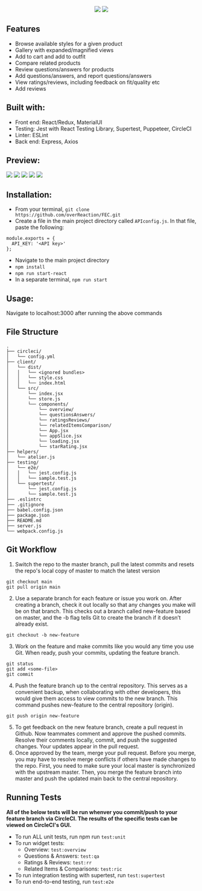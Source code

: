 <p align='center'>
  <img src='screenshots/Screen Shot 2021-05-31 at 5.23.21 PM.png'/>
  <img src='screenshots/Screen Shot 2021-05-31 at 5.24.27 PM.png'/>
</p>

## Features
- Browse available styles for a given product
- Gallery with expanded/magnified views
- Add to cart and add to outfit
- Compare related products
- Review questions/answers for products
- Add questions/answers, and report questions/answers
- View ratings/reviews, including feedback on fit/quality etc
- Add reviews

## Built with:
- Front end: React/Redux, MaterialUI
- Testing: Jest with React Testing Library, Supertest, Puppeteer, CircleCI
- Linter: ESLint
- Back end: Express, Axios

## Preview:
<img src='screenshots/Screen Shot 2021-05-31 at 5.03.06 PM.png'/>
<img src='screenshots/Screen Shot 2021-05-31 at 5.05.23 PM.png'/>
<img src='screenshots/Screen Shot 2021-05-31 at 5.07.03 PM.png'/>
<img src='screenshots/Screen Shot 2021-05-31 at 5.07.37 PM.png'/>
<img src='screenshots/Screen Shot 2021-05-31 at 5.08.56 PM.png'/>

## Installation:
- From your terminal, `git clone https://github.com/overReaction/FEC.git`
- Create a file in the main project directory called `APIconfig.js`. In that file, paste the following:
```
module.exports = {
  API_KEY: '<API key>'
};

```
- Navigate to the main project directory
- `npm install`
- `npm run start-react`
- In a separate terminal, `npm run start`

## Usage:
Navigate to localhost:3000 after running the above commands

## File Structure
```
.
├── circleci/
│   └── config.yml
├── client/
│   └── dist/
│   │   └── <ignored bundles>
│   │   └── style.css
│   │   └── index.html
│   └── src/
│       └── index.jsx
│       └── store.js
│       └── components/
│           └── overview/
│           └── questionsAnswers/
│           └── ratingsReviews/
│           └── relatedItemsComparison/
│           └── App.jsx
│           └── appSlice.jsx
│           └── loading.jsx
│           └── starRating.jsx
├── helpers/
│   └── atelier.js
├── testing/
│   └── e2e/
│   │   └── jest.config.js
│   │   └── sample.test.js
│   └── supertest/
│       └── jest.config.js
│       └── sample.test.js
├── .eslintrc
├── .gitignore
├── babel.config.json
├── package.json
├── README.md
├── server.js
└── webpack.config.js
```

## Git Workflow
1) Switch the repo to the master branch, pull the latest commits and resets the repo's local copy of master to match the latest version
```
git checkout main
git pull origin main
```
2) Use a separate branch for each feature or issue you work on. After creating a branch, check it out locally so that any changes you make will be on that branch. This checks out a branch called new-feature based on master, and the -b flag tells Git to create the branch if it doesn’t already exist.
```
git checkout -b new-feature
```
3) Work on the feature and make commits like you would any time you use Git. When ready, push your commits, updating the feature branch.
```
git status
git add <some-file>
git commit
```
4) Push the feature branch up to the central repository. This serves as a convenient backup, when collaborating with other developers, this would give them access to view commits to the new branch. This command pushes new-feature to the central repository (origin).
```
git push origin new-feature
```
5) To get feedback on the new feature branch, create a pull request in Github. Now teammates comment and approve the pushed commits. Resolve their comments locally, commit, and push the suggested changes. Your updates appear in the pull request.
6) Once approved by the team, merge your pull request. Before you merge, you may have to resolve merge conflicts if others have made changes to the repo. First, you need to make sure your local master is synchronized with the upstream master. Then, you merge the feature branch into master and push the updated main back to the central repository.

## Running Tests
<b>All of the below tests will be run whenver you commit/push to your feature branch via CircleCI. The results of the specific tests can be viewed on CircleCI's GUI.</b>
- To run ALL unit tests, run npm run `test:unit`
- To run widget tests:
  - Overview: `test:overview`
  - Questions & Answers: `test:qa`
  - Ratings & Reviews: `test:rr`
  - Related Items & Comparisons: `test:ric`
- To run integration testing with supertest, run `test:supertest`
- To run end-to-end testing, run `test:e2e`

